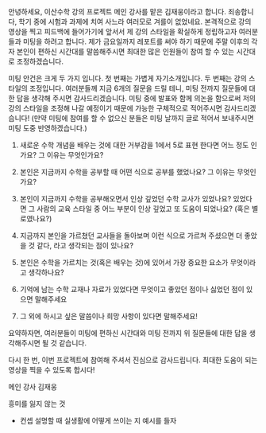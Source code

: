 안녕하세요, 이산수학 강의 프로젝트 메인 강사를 맡은 김재웅이라고 합니다. 죄송합니다, 학기 중에 시험과 과제에 치여 사느라 여러모로 겨를이 없었네요. 본격적으로 강의 영상을 찍고 피드백에 들어가기에 앞서서 제 강의 스타일을 확실하게 정립하고자 여러분들과 미팅을 하려고 합니다. 제가 금요일까지 레포트를 써야 하기 때문에 주말 이후의 각자 본인이 편하신 시간대를 말씀해주시면 최대한 많은 인원들이 참여 할 수 있는 시간대로 조정하겠습니다. 

미팅 안건은 크게 두 가지 입니다. 첫 번째는 가볍게 자기소개입니다. 두 번째는 강의 스타일의 조정입니다. 여러분들께 지금 6개의 질문을 드릴 테니, 미팅 전까지 질문들에 대한 답을 생각해 주시면 감사드리겠습니다. 미팅 중에 발표와 함께 의논을 함으로써 저의 강의 스타일을 조정해 나갈 예정이기 때문에 가능한 구체적으로 적어주시면 감사드리겠습니다! (만약 미팅에 참여를 할 수 없으신 분들은 미팅 날까지 글로 적어서 보내주시면 미팅 도중 반영하겠습니다.)

1. 새로운 수학 개념을 배우는 것에 대한 거부감을 1에서 5로 표현 한다면 어느 정도 인가요? 그 이유는 무엇인가요?

2. 본인은 지금까지 수학을 공부할 때 어떤 식으로 공부를 했었나요? 그 이유는 무엇인가요?

3. 본인이 지금까지 수학을 공부해오면서 인상 깊었던 수학 교사가 있었나요? 있었다면 그 사람의 교육 스타일 중 어느 부분이 인상 깊었고 또 도움이 되었나요? (혹은 별로였나요?)

4. 지금까지 본인을 가르쳤던 교사들을 돌아보며 이런 식으로 가르쳐 주셨으면 더 좋았을 것 같다, 라고 생각되는 점이 있나요? 

5. 본인은 수학을 가르치는 것(혹은 배우는 것)에 있어서 가장 중요한 요소가 무엇이라고 생각하나요?

6. 기억에 남는 수학 교재나 자료가 있었다면 무엇이고 좋았던 점이나 싫었던 점이 있으면 말해주세요

7. 그 외에 하시고 싶은 말씀이나 희망 사항이 있다면 말해주세요!


요약하자면, 여러분들이 미팅에 편하신 시간대와 미팅 전까지 위 질문들에 대한 답을 생각해주시면 될 것 같습니다. 

다시 한 번, 이번 프로젝트에 참여해 주셔서 진심으로 감사드립니다. 최대한 도움이 되는 영상을 찍을 수 있도록 합시다!

메인 강사 김재웅

흥미를 잃지 않는 것
- 컨셉 설명할 때 실생활에 어떻게 쓰이는 지 예시를 들자

